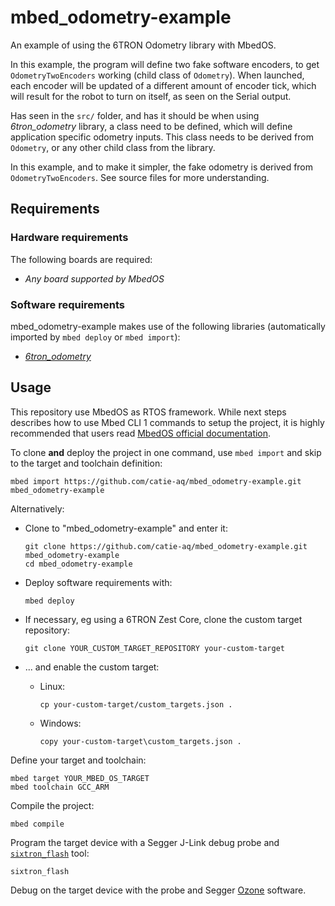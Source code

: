 # mbed_odometry-example

An example of using the 6TRON Odometry library with MbedOS.

In this example, the program will define two fake software encoders, to get `OdometryTwoEncoders` working (child class of `Odometry`).  When launched, each encoder will be updated of a different amount of encoder tick, which will result for the robot to turn on itself, as seen on the Serial output.

Has seen in the `src/` folder, and has it should be when using *6tron_odometry* library, a class need to be defined, which will define application specific odometry inputs. This class needs to be derived from `Odometry`, or any other child class from the library.

In this example, and to make it simpler, the fake odometry is derived from `OdometryTwoEncoders`. See source files for more understanding.

## Requirements

### Hardware requirements

The following boards are required:

- *Any board supported by MbedOS*

### Software requirements

mbed_odometry-example makes use of the following libraries (automatically
imported by `mbed deploy` or `mbed import`):

- *[6tron_odometry](https://github.com/catie-aq/6tron_odometry)*

## Usage

This repository use MbedOS as RTOS framework. While next steps describes how to use Mbed CLI 1 commands to setup the project, it is highly recommended that users read [MbedOS official documentation](https://os.mbed.com/docs/mbed-os/v6.16/build-tools/create.html).

To clone **and** deploy the project in one command, use `mbed import` and skip to the
target and toolchain definition:

```shell
mbed import https://github.com/catie-aq/mbed_odometry-example.git mbed_odometry-example
```

Alternatively:

- Clone to "mbed_odometry-example" and enter it:

  ```shell
  git clone https://github.com/catie-aq/mbed_odometry-example.git mbed_odometry-example
  cd mbed_odometry-example
  ```

- Deploy software requirements with:

  ```shell
  mbed deploy
  ```

- If necessary, eg using a 6TRON Zest Core, clone the custom target repository:

  ```shell
  git clone YOUR_CUSTOM_TARGET_REPOSITORY your-custom-target
  ```
* ... and enable the custom target:

  * Linux:

    ```shell
    cp your-custom-target/custom_targets.json .
    ```

  * Windows:

    ```shell
    copy your-custom-target\custom_targets.json .
    ```

Define your target and toolchain:

```shell
mbed target YOUR_MBED_OS_TARGET
mbed toolchain GCC_ARM
```

Compile the project:

```shell
mbed compile
```

Program the target device with a Segger J-Link debug probe and
[`sixtron_flash`](https://github.com/catie-aq/6tron-flash) tool:

```shell
sixtron_flash
```

Debug on the target device with the probe and Segger [Ozone](https://www.segger.com/products/development-tools/ozone-j-link-debugger) software.
